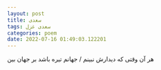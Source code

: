 ```yaml
---
layout: post
title: سعدی
tags: سعدی غزل
categories: poem
date: 2022-07-16 01:49:03.122201
---
```


هر آن وقتی که دیدارش نبینم / جهانم تیره باشد بر جهان بین